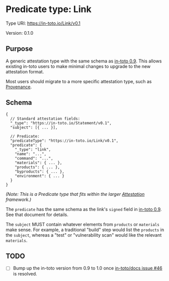 # Predicate type: Link

Type URI: https://in-toto.io/Link/v0.1

Version: 0.1.0

## Purpose

A generic attestation type with the same schema as [in-toto 0.9]. This allows
existing in-toto users to make minimal changes to upgrade to the new attestation
format.

Most users should migrate to a more specific attestation type, such as
[Provenance](provenance.md).

## Schema

```jsonc
{
  // Standard attestation fields:
  "_type": "https://in-toto.io/Statement/v0.1",
  "subject": [{ ... }],

  // Predicate:
  "predicateType": "https://in-toto.io/Link/v0.1",
  "predicate": {
    "_type": "link",
    "name": "...",
    "command": "...",
    "materials": { ... },
    "products": { ... },
    "byproducts": { ... },
    "environment": { ... }
  }
}
```

_(Note: This is a Predicate type that fits within the larger
[Attestation](../README.md) framework.)_

The `predicate` has the same schema as the link's `signed` field in
[in-toto 0.9]. See that document for details.

The `subject` MUST contain whatever elements from `products` or `materials` make
sense. For example, a traditional "build" step would list the `products` in the
`subject`, whereas a "test" or "vulnerability scan" would like the relevant
`materials`.

## TODO

*   [ ] Bump up the in-toto version from 0.9 to 1.0 once
    [in-toto/docs issue #46](https://github.com/in-toto/docs/issues/46) is
    resolved.

[in-toto 0.9]: https://github.com/in-toto/docs/blob/master/in-toto-spec.md#44-file-formats-namekeyid-prefixlink
